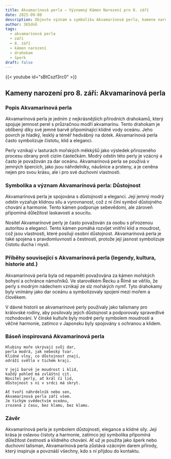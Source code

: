 ```yaml
---
title: Akvamarínová perla – Významný Kámen Narození pro 8. září
date: 2025-09-08
description: Objevte význam a symboliku Akvamarínová perla, kamene narození pro 8. září, který symbolizuje Důstojnost. Přečtěte si legendy a inspirující příběhy.
author: 365dnů
tags:
  - akvamarínová perla
  - září
  - 8. září
  - kámen narození
  - drahokam
  - šperk
draft: false
---
```


{{< youtube id="sBtCszf3rc0" >}}

## Kameny narození pro 8. září: Akvamarínová perla

### Popis Akvamarínová perla

Akvamarínová perla je jedním z nejkrásnějších přírodních drahokamů, který spojuje jemnost perel s průzračnou modří akvamarínu. Tento drahokam je oblíbený díky své jemné barvě připomínající klidné vody oceánu. Jeho povrch je hladký, lesklý a téměř hedvábný na dotek. Akvamarínová perla často symbolizuje čistotu, klid a eleganci.

Perly vznikají v lasturách mořských měkkýšů jako výsledek přirozeného procesu obrany proti cizím částečkám. Modrý odstín této perly je vzácný a často je považován za dar oceánu. Akvamarínová perla se používá v jemných špercích, jako jsou náhrdelníky, náušnice a prsteny, a je ceněna nejen pro svou krásu, ale i pro své duchovní vlastnosti.

### Symbolika a význam Akvamarínová perla: Důstojnost

Akvamarínová perla je spojována s důstojností a elegancí. Její jemný modrý odstín vyzařuje klidnou sílu a vyrovnanost, což z ní činí symbol důstojného chování a harmonie. Tento kámen podporuje sebevědomí, ale zároveň připomíná důležitost laskavosti a soucitu.

Nositel Akvamarínové perly je často považován za osobu s přirozenou autoritou a elegancí. Tento kámen pomáhá rozvíjet vnitřní klid a moudrost, což jsou vlastnosti, které posilují osobní důstojnost. Akvamarínová perla je také spojena s pravdomluvností a čestností, protože její jasnost symbolizuje čistotu ducha i mysli.

### Příběhy související s Akvamarínová perla (legendy, kultura, historie atd.)

Akvamarínová perla byla od nepaměti považována za kámen mořských bohyní a ochránce námořníků. Ve starověkém Řecku a Římě se věřilo, že perly s modrým nádechem vznikají ze slz mořských nymf. Tyto drahokamy byly vnímány jako dar oceánu a symbolizovaly spojení mezi mořem a člověkem.

V dávné historii se akvamarínové perly používaly jako talismany pro královské rodiny, aby posilovaly jejich důstojnost a podporovaly spravedlivé rozhodování. V čínské kultuře byly modré perly symbolem moudrosti a věčné harmonie, zatímco v Japonsku byly spojovány s ochranou a klidem.

### Báseň inspirovaná Akvamarínová perla

```
Hlubiny moře skrývají svůj dar,  
perla modrá, jak nebeský tvar.  
Klidné vlny, co důstojnost znají,  
odráží světlo v tichém kraji.

V její barvě je moudrost i klid,  
každý pohled má zvláštní cit.  
Nositel perly, ať král či lid,  
důstojnost s ní v srdci má skryt.

Ať tvoří náhrdelník nebo sen,  
Akvamarínová perla září všem.  
Je tichým svědectvím oceánu,  
zrozená z času, bez klamu, bez klamu.
```

### Závěr

Akvamarínová perla je symbolem důstojnosti, elegance a klidné síly. Její krása je oslavou čistoty a harmonie, zatímco její symbolika připomíná důležitost čestnosti a klidného chování. Ať už je použita jako šperk nebo duchovní talisman, Akvamarínová perla zůstává vzácným darem přírody, který inspiruje a povznáší všechny, kdo s ní přijdou do kontaktu.